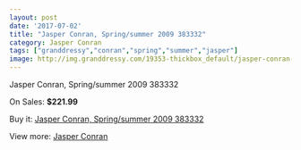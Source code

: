 ```yaml
---
layout: post
date: '2017-07-02'
title: "Jasper Conran, Spring/summer 2009 383332"
category: Jasper Conran
tags: ["granddressy","conran","spring","summer","jasper"]
image: http://img.granddressy.com/19353-thickbox_default/jasper-conran-spring-summer-2009-383332.jpg
---
```

Jasper Conran, Spring/summer 2009 383332

On Sales: **$221.99**
<a href="https://www.granddressy.com/en/jasper-conran/18336-jasper-conran-spring-summer-2009-383332.html"><amp-img layout="responsive" width="600" height="600" src="//img.granddressy.com/19353-thickbox_default/jasper-conran-spring-summer-2009-383332.jpg" alt="Jasper Conran, Spring/summer 2009 383332 0" /></a>

Buy it: [Jasper Conran, Spring/summer 2009 383332](https://www.granddressy.com/en/jasper-conran/18336-jasper-conran-spring-summer-2009-383332.html "Jasper Conran, Spring/summer 2009 383332")

View more: [Jasper Conran](https://www.granddressy.com/en/376-jasper-conran "Jasper Conran")